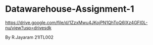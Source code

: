 # Datawarehouse-Assignment-1


https://drive.google.com/file/d/1ZzxMwu4JKojPN1QhToQ6IXz4GFI0L-nu/view?usp=drivesdk

By
R.Jayaram 
21ITL002
